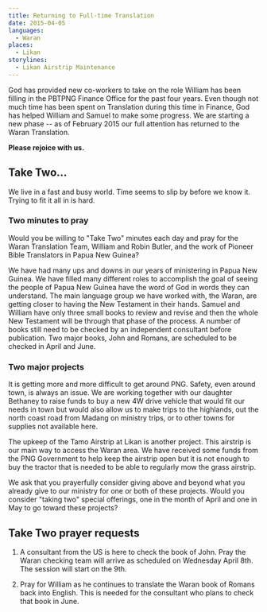 ```yaml
---
title: Returning to Full-time Translation
date: 2015-04-05
languages:
  - Waran
places:
  - Likan
storylines:
  - Likan Airstrip Maintenance
---
```


God has provided new co-workers to take on the role William has been filling in
the PBTPNG Finance Office for the past four years. Even though not much time
has been spent on Translation during this time in Finance, God has helped
William and Samuel to make some progress. We are starting a new phase -- as
of February 2015 our full attention has returned to the Waran Translation.

**Please rejoice with us.**

## Take Two...

We live in a fast and busy world. Time seems to slip by before we know it.
Trying to fit it all in is hard.

### Two minutes to pray

Would you be willing to "Take Two" minutes each day and pray for the Waran
Translation Team, William and Robin Butler, and the work of Pioneer Bible
Translators in Papua New Guinea?

We have had many ups and downs in our years of ministering in Papua New Guinea.
We have filled many different roles to accomplish the goal of seeing the people
of Papua New Guinea have the word of God in words they can understand. The main
language group we have worked with, the Waran, are getting closer to having the
New Testament in their hands. Samuel and William have only three small books to
review and revise and then the whole New Testament will be through that phase
of the process. A number of books still need to be checked by an independent
consultant before publication. Two major books, John and Romans, are scheduled
to be checked in April and June.

### Two major projects

It is getting more and more difficult to get around PNG. Safety, even around
town, is always an issue. We are working together with our daughter Bethaney
to raise funds to buy a new 4W drive vehicle that would fit our needs in town
but would also allow us to make trips to the highlands, out the north coast
road from Madang on ministry trips, or to other towns for supplies not
available here.

The upkeep of the Tamo Airstrip at Likan is another project. This airstrip is
our main way to access the Waran area. We have received some funds from the
PNG Government to help keep the airstrip open but it is not enough to buy the
tractor that is needed to be able to regularly mow the grass airstrip.

We ask that you prayerfully consider giving above and beyond what you already
give to our ministry for one or both of these projects. Would you consider
"taking two" special offerings, one in the month of April and one in May to go
toward these projects?

## Take Two prayer requests

1. A consultant from the US is here to check the book of John. Pray the
Waran checking team will arrive as scheduled on Wednesday April 8th.
The session will start on the 9th.

2. Pray for William as he continues to translate the Waran book of Romans back
into English. This is needed for the consultant who plans to check that book
in June.
